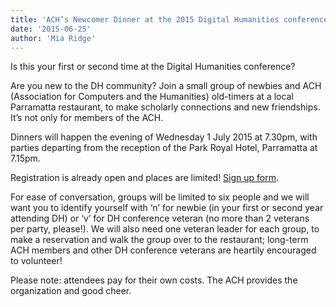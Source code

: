 ```yaml
---
title: 'ACH’s Newcomer Dinner at the 2015 Digital Humanities conference'
date: '2015-06-25'
author: 'Mia Ridge'
---
```

Is this your first or second time at the Digital Humanities conference?

Are you new to the DH community? Join a small group of newbies and ACH (Association for Computers and the Humanities) old-timers at a local Parramatta restaurant, to make scholarly connections and new friendships. It’s not only for members of the ACH.

Dinners will happen the evening of Wednesday 1 July 2015 at 7.30pm, with parties departing from the reception of the Park Royal Hotel, Parramatta at 7.15pm.

Registration is already open and places are limited! [Sign up form](http://bit.ly/ACHDinner15).

For ease of conversation, groups will be limited to six people and we will want you to identify yourself with ‘n’ for newbie (in your first or second year attending DH) or ‘v’ for DH conference veteran (no more than 2 veterans per party, please!). We will also need one veteran leader for each group, to make a reservation and walk the group over to the restaurant; long-term ACH members and other DH conference veterans are heartily encouraged to volunteer!

Please note: attendees pay for their own costs. The ACH provides the organization and good cheer.
